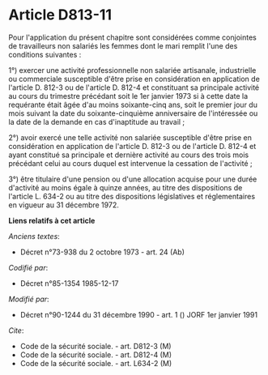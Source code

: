 # Article D813-11

Pour l'application du présent chapitre sont considérées comme conjointes de travailleurs non salariés les femmes dont le mari
remplit l'une des conditions     suivantes : 

1°) exercer une activité professionnelle non salariée artisanale, industrielle ou commerciale susceptible d'être prise en
considération en application de l'article D. 812-3 ou de l'article D. 812-4 et constituant sa principale activité au cours du
trimestre précédant soit le 1er janvier 1973 si à cette date la requérante était âgée d'au moins soixante-cinq ans, soit le
premier jour du mois suivant la date du soixante-cinquième anniversaire de l'intéressée ou la date de la demande en cas
d'inaptitude au travail ; 

2°) avoir exercé une telle activité non salariée susceptible d'être prise en considération en application de l'article D.
812-3 ou de l'article D. 812-4 et ayant constitué sa principale et dernière activité au cours des trois mois précédant celui
au cours duquel est intervenue la cessation de l'activité ; 

3°) être titulaire d'une pension ou d'une allocation acquise pour une durée d'activité au moins égale à quinze années, au
titre des dispositions de l'article L. 634-2 ou au titre des dispositions législatives et réglementaires en vigueur au 31
décembre 1972.

**Liens relatifs à cet article**

_Anciens textes_:

  - Décret n°73-938 du 2 octobre 1973 - art. 24 (Ab)

_Codifié par_:

  - Décret n°85-1354 1985-12-17

_Modifié par_:

  - Décret n°90-1244 du 31 décembre 1990 - art. 1 () JORF 1er janvier 1991

_Cite_:

  - Code de la sécurité sociale. - art. D812-3 (M)
  - Code de la sécurité sociale. - art. D812-4 (M)
  - Code de la sécurité sociale. - art. L634-2 (M)
